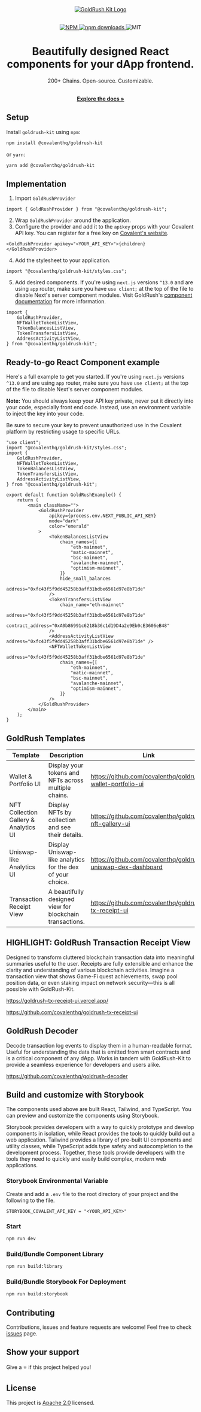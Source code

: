<div align="center">
  <a href="https://www.covalenthq.com/products/goldrush/" target="_blank">
    <img alt="GoldRush Kit Logo" src="https://raw.githubusercontent.com/covalenthq/goldrush-kit/main/src/static/grk-kit-banner.png" style="max-width: 100%;"/>
  </a>
</div>

<br/>

<p align="center">
  <a href="https://www.npmjs.com/package/@covalenthq/goldrush-kit">
    <img src="https://img.shields.io/npm/v/@covalenthq/goldrush-kit" alt="NPM">
  </a>
  <a href="https://www.npmjs.com/package/@covalenthq/goldrush-kit">
    <img src="https://img.shields.io/npm/dm/@covalenthq/goldrush-kit" alt="npm downloads">
  </a>
  <img src="https://img.shields.io/github/license/covalenthq/goldrush-kit" alt="MIT">
</p>

<h1 align="center">Beautifully designed React components for your dApp frontend.</h1>

<div align="center">
200+ Chains. Open-source. Customizable.
</div>
<p align="center">
    <br />
    <a href="https://www.covalenthq.com/docs/unified-api/goldrush/kit/gold-rush-provider/" rel="dofollow"><strong>Explore the docs »</strong></a>
    <br />
</p>

## Setup

Install `goldrush-kit` using `npm`:

```bash
npm install @covalenthq/goldrush-kit
```

or `yarn`:

```bash
yarn add @covalenthq/goldrush-kit
```

## Implementation

1. Import `GoldRushProvider`

```tsx
import { GoldRushProvider } from "@covalenthq/goldrush-kit";
```

2. Wrap `GoldRushProvider` around the application.
3. Configure the provider and add it to the `apikey` props with your Covalent API key. You can register for a free key on [Covalent's website](https://www.covalenthq.com/platform/auth/register/).

```tsx
<GoldRushProvider apikey="<YOUR_API_KEY>">{children}</GoldRushProvider>
```

4. Add the stylesheet to your application.

```tsx
import "@covalenthq/goldrush-kit/styles.css";
```

5. Add desired components. If you're using `next.js` versions `^13.0` and are using `app` router, make sure you have `use client;` at the top of the file to disable Next's server component modules. Visit GoldRush's [component documentation](https://www.covalenthq.com/docs/unified-api/goldrush/kit/gold-rush-provider/) for more information.

```tsx
import {
    GoldRushProvider,
    NFTWalletTokenListView,
    TokenBalancesListView,
    TokenTransfersListView,
    AddressActivityListView,
} from "@covalenthq/goldrush-kit";
```

## Ready-to-go React Component example

Here's a full example to get you started. If you're using `next.js` versions `^13.0` and are using `app` router, make sure you have `use client;` at the top of the file to disable Next's server component modules.

**Note:** You should always keep your API key private, never put it directly into your code, especially front end code. Instead, use an environment variable to inject the key into your code.

Be sure to secure your key to prevent unauthorized use in the Covalent platform by restricting usage to specific URLs.

```tsx
"use client";
import "@covalenthq/goldrush-kit/styles.css";
import {
    GoldRushProvider,
    NFTWalletTokenListView,
    TokenBalancesListView,
    TokenTransfersListView,
    AddressActivityListView,
} from "@covalenthq/goldrush-kit";

export default function GoldRushExample() {
    return (
        <main className="">
            <GoldRushProvider
                apikey={process.env.NEXT_PUBLIC_API_KEY}
                mode="dark"
                color="emerald"
            >
                <TokenBalancesListView
                    chain_names={[
                        "eth-mainnet",
                        "matic-mainnet",
                        "bsc-mainnet",
                        "avalanche-mainnet",
                        "optimism-mainnet",
                    ]}
                    hide_small_balances
                    address="0xfc43f5f9dd45258b3aff31bdbe6561d97e8b71de"
                />
                <TokenTransfersListView
                    chain_name="eth-mainnet"
                    address="0xfc43f5f9dd45258b3aff31bdbe6561d97e8b71de"
                    contract_address="0xA0b86991c6218b36c1d19D4a2e9Eb0cE3606eB48"
                />
                <AddressActivityListView address="0xfc43f5f9dd45258b3aff31bdbe6561d97e8b71de" />
                <NFTWalletTokenListView
                    address="0xfc43f5f9dd45258b3aff31bdbe6561d97e8b71de"
                    chain_names={[
                        "eth-mainnet",
                        "matic-mainnet",
                        "bsc-mainnet",
                        "avalanche-mainnet",
                        "optimism-mainnet",
                    ]}
                />
            </GoldRushProvider>
        </main>
    );
}
```

## GoldRush Templates

| Template                              | Description                                                | Link                                                         |
| ------------------------------------- | ---------------------------------------------------------- | ------------------------------------------------------------ |
| Wallet & Portfolio UI                 | Display your tokens and NFTs across multiple chains.       | https://github.com/covalenthq/goldrush-wallet-portfolio-ui   |
| NFT Collection Gallery & Analytics UI | Display NFTs by collection and see their details.          | https://github.com/covalenthq/goldrush-nft-gallery-ui        |
| Uniswap-like Analytics UI             | Display Uniswap-like analytics for the dex of your choice. | https://github.com/covalenthq/goldrush-uniswap-dex-dashboard |
| Transaction Receipt View              | A beautifully designed view for blockchain transactions.   | https://github.com/covalenthq/goldrush-tx-receipt-ui         |

## HIGHLIGHT: GoldRush Transaction Receipt View

Designed to transform cluttered blockchain transaction data into meaningful summaries useful to the user. Receipts are fully extensible and enhance the clarity and understanding of various blockchain activities. Imagine a transaction view that shows Game-Fi quest achievements, swap pool position data, or even staking impact on network security—this is all possible with GoldRush-Kit.

https://goldrush-tx-receipt-ui.vercel.app/

https://github.com/covalenthq/goldrush-tx-receipt-ui

## GoldRush Decoder

Decode transaction log events to display them in a human-readable format. Useful for understanding the data that is emitted from smart contracts and is a critical component of any dApp. Works in tandem with GoldRush-Kit to provide a seamless experience for developers and users alike.

https://github.com/covalenthq/goldrush-decoder

## Build and customize with Storybook

The components used above are built React, Tailwind, and TypeScript. You can preview and customize the components using Storybook.

Storybook provides developers with a way to quickly prototype and develop components in isolation, while React provides the tools to quickly build out a web application. Tailwind provides a library of pre-built UI components and utility classes, while TypeScript adds type safety and autocompletion to the development process. Together, these tools provide developers with the tools they need to quickly and easily build complex, modern web applications.

### Storybook Environmental Variable

Create and add a `.env` file to the root directory of your project and the following to the file.

```
STORYBOOK_COVALENT_API_KEY = "<YOUR_API_KEY>"
```

### Start

```bash
npm run dev
```

### Build/Bundle Component Library

```bash
npm run build:library
```

### Build/Bundle Storybook For Deployment

```bash
npm run build:storybook
```

## Contributing

Contributions, issues and feature requests are welcome!
Feel free to check <a href="https://github.com/covalenthq/goldrush-kit/issues">issues</a> page.

## Show your support

Give a ⭐️ if this project helped you!

## License

This project is <a href="https://github.com/covalenthq/goldrush-kit/blob/main/LICENSE">Apache 2.0</a> licensed.
